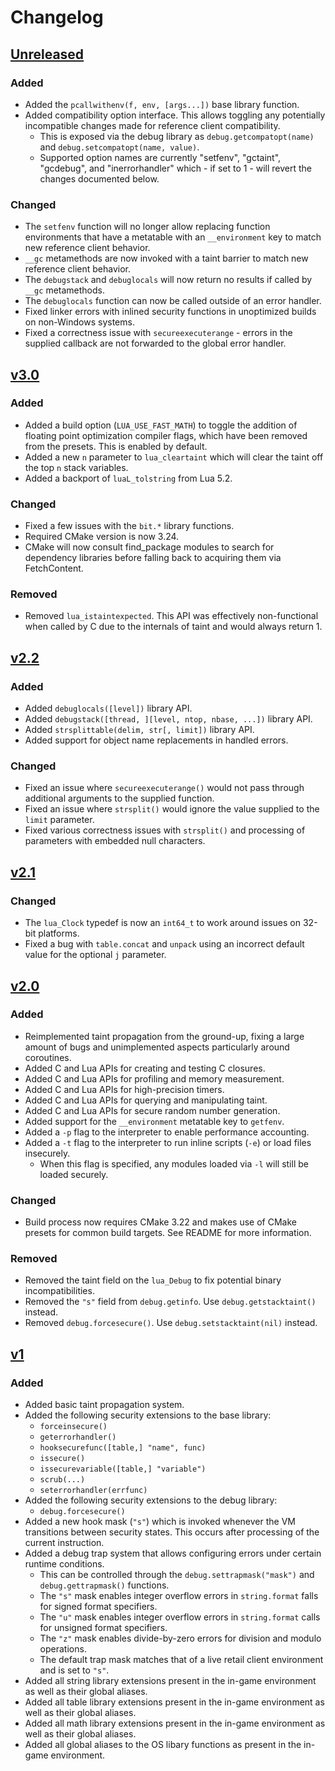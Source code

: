 # Changelog

## [Unreleased]
### Added
- Added the `pcallwithenv(f, env, [args...])` base library function.
- Added compatibility option interface. This allows toggling any potentially incompatible changes made for reference client compatibility.
  - This is exposed via the debug library as `debug.getcompatopt(name)` and `debug.setcompatopt(name, value)`.
  - Supported option names are currently "setfenv", "gctaint", "gcdebug", and "inerrorhandler" which - if set to 1 - will revert the changes documented below.
### Changed
- The `setfenv` function will no longer allow replacing function environments that have a metatable with an `__environment` key to match new reference client behavior.
- `__gc` metamethods are now invoked with a taint barrier to match new reference client behavior.
- The `debugstack` and `debuglocals` will now return no results if called by `__gc` metamethods.
- The `debuglocals` function can now be called outside of an error handler.
- Fixed linker errors with inlined security functions in unoptimized builds on non-Windows systems.
- Fixed a correctness issue with `secureexecuterange` - errors in the supplied callback are not forwarded to the global error handler.

## [v3.0]
### Added
- Added a build option (`LUA_USE_FAST_MATH`) to toggle the addition of floating point optimization compiler flags, which have been removed from the presets. This is enabled by default.
- Added a new `n` parameter to `lua_cleartaint` which will clear the taint off the top `n` stack variables.
- Added a backport of `luaL_tolstring` from Lua 5.2.
### Changed
- Fixed a few issues with the `bit.*` library functions.
- Required CMake version is now 3.24.
- CMake will now consult find_package modules to search for dependency libraries before falling back to acquiring them via FetchContent.
### Removed
- Removed `lua_istaintexpected`. This API was effectively non-functional when called by C due to the internals of taint and would always return 1.

## [v2.2]
### Added
- Added `debuglocals([level])` library API.
- Added `debugstack([thread, ][level, ntop, nbase, ...])` library API.
- Added `strsplittable(delim, str[, limit])` library API.
- Added support for object name replacements in handled errors.
### Changed
- Fixed an issue where `secureexecuterange()` would not pass through additional arguments to the supplied function.
- Fixed an issue where `strsplit()` would ignore the value supplied to the `limit` parameter.
- Fixed various correctness issues with `strsplit()` and processing of parameters with embedded null characters.

## [v2.1]
### Changed
- The `lua_Clock` typedef is now an `int64_t` to work around issues on 32-bit platforms.
- Fixed a bug with `table.concat` and `unpack` using an incorrect default value for the optional `j` parameter.

## [v2.0]
### Added
- Reimplemented taint propagation from the ground-up, fixing a large amount of bugs and unimplemented aspects particularly around coroutines.
- Added C and Lua APIs for creating and testing C closures.
- Added C and Lua APIs for profiling and memory measurement.
- Added C and Lua APIs for high-precision timers.
- Added C and Lua APIs for querying and manipulating taint.
- Added C and Lua APIs for secure random number generation.
- Added support for the `__environment` metatable key to `getfenv`.
- Added a `-p` flag to the interpreter to enable performance accounting.
- Added a `-t` flag to the interpreter to run inline scripts (`-e`) or load files insecurely.
  - When this flag is specified, any modules loaded via `-l` will still be loaded securely.

### Changed
- Build process now requires CMake 3.22 and makes use of CMake presets for common build targets. See README for more information.

### Removed
- Removed the taint field on the `lua_Debug` to fix potential binary incompatibilities.
- Removed the `"s"` field from `debug.getinfo`. Use `debug.getstacktaint()` instead.
- Removed `debug.forcesecure()`. Use `debug.setstacktaint(nil)` instead.

## [v1]
### Added
- Added basic taint propagation system.
- Added the following security extensions to the base library:
  - `forceinsecure()`
  - `geterrorhandler()`
  - `hooksecurefunc([table,] "name", func)`
  - `issecure()`
  - `issecurevariable([table,] "variable")`
  - `scrub(...)`
  - `seterrorhandler(errfunc)`
- Added the following security extensions to the debug library:
  - `debug.forcesecure()`
- Added a new hook mask (`"s"`) which is invoked whenever the VM transitions between security states. This occurs after processing of the current instruction.
- Added a debug trap system that allows configuring errors under certain runtime conditions.
  - This can be controlled through the `debug.settrapmask("mask")` and `debug.gettrapmask()` functions.
  - The `"s"` mask enables integer overflow errors in `string.format` falls for signed format specifiers.
  - The `"u"` mask enables integer overflow errors in `string.format` calls for unsigned format specifiers.
  - The `"z"` mask enables divide-by-zero errors for division and modulo operations.
  - The default trap mask matches that of a live retail client environment and is set to `"s"`.
- Added all string library extensions present in the in-game environment as well as their global aliases.
- Added all table library extensions present in the in-game environment as well as their global aliases.
- Added all math library extensions present in the in-game environment as well as their global aliases.
- Added all global aliases to the OS libary functions as present in the in-game environment.

[Unreleased]: https://github.com/Meorawr/elune/compare/v3.0...HEAD
[v3.0]: https://github.com/Meorawr/elune/compare/v2.2...v3.0
[v2.2]: https://github.com/Meorawr/elune/compare/v2.1...v2.2
[v2.1]: https://github.com/Meorawr/elune/compare/v2.0...v2.0
[v2.0]: https://github.com/Meorawr/elune/compare/v1...v2.0
[v1]: https://github.com/Meorawr/elune/releases/tag/v1
